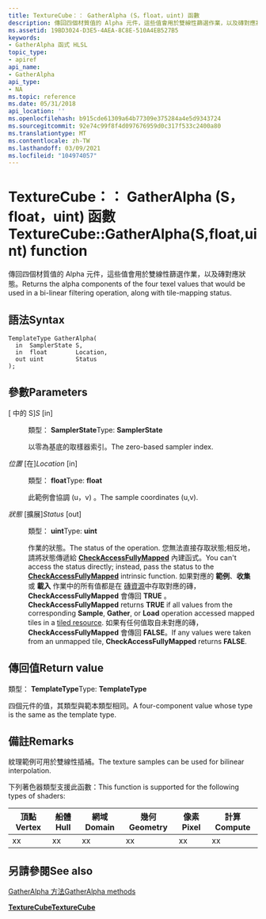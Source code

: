 ```yaml
---
title: TextureCube：： GatherAlpha (S，float，uint) 函數
description: 傳回四個材質值的 Alpha 元件，這些值會用於雙線性篩選作業，以及磚對應狀態。 |TextureCube：： GatherAlpha (S，float，uint) 函數
ms.assetid: 19BD3024-D3E5-4AEA-8C8E-510A4EB527B5
keywords:
- GatherAlpha 函式 HLSL
topic_type:
- apiref
api_name:
- GatherAlpha
api_type:
- NA
ms.topic: reference
ms.date: 05/31/2018
api_location: ''
ms.openlocfilehash: b915cde61309a64b77309e375284a4e5d9343724
ms.sourcegitcommit: 92e74c99f8f4d097676959d0c317f533c2400a80
ms.translationtype: MT
ms.contentlocale: zh-TW
ms.lasthandoff: 03/09/2021
ms.locfileid: "104974057"
---
```

# <a name="texturecubegatheralphasfloatuint-function"></a><span data-ttu-id="e49ec-105">TextureCube：： GatherAlpha (S，float，uint) 函數</span><span class="sxs-lookup"><span data-stu-id="e49ec-105">TextureCube::GatherAlpha(S,float,uint) function</span></span>

<span data-ttu-id="e49ec-106">傳回四個材質值的 Alpha 元件，這些值會用於雙線性篩選作業，以及磚對應狀態。</span><span class="sxs-lookup"><span data-stu-id="e49ec-106">Returns the alpha components of the four texel values that would be used in a bi-linear filtering operation, along with tile-mapping status.</span></span>

## <a name="syntax"></a><span data-ttu-id="e49ec-107">語法</span><span class="sxs-lookup"><span data-stu-id="e49ec-107">Syntax</span></span>


``` syntax
TemplateType GatherAlpha(
  in  SamplerState S,
  in  float        Location,
  out uint         Status
);
```



## <a name="parameters"></a><span data-ttu-id="e49ec-108">參數</span><span class="sxs-lookup"><span data-stu-id="e49ec-108">Parameters</span></span>

<dl> <dt>

<span data-ttu-id="e49ec-109"> \[ 中的 S\]</span><span class="sxs-lookup"><span data-stu-id="e49ec-109">*S* \[in\]</span></span>
</dt> <dd>

<span data-ttu-id="e49ec-110">類型： **SamplerState**</span><span class="sxs-lookup"><span data-stu-id="e49ec-110">Type: **SamplerState**</span></span>

<span data-ttu-id="e49ec-111">以零為基底的取樣器索引。</span><span class="sxs-lookup"><span data-stu-id="e49ec-111">The zero-based sampler index.</span></span>

</dd> <dt>

<span data-ttu-id="e49ec-112">*位置* \[在\]</span><span class="sxs-lookup"><span data-stu-id="e49ec-112">*Location* \[in\]</span></span>
</dt> <dd>

<span data-ttu-id="e49ec-113">類型： **float**</span><span class="sxs-lookup"><span data-stu-id="e49ec-113">Type: **float**</span></span>

<span data-ttu-id="e49ec-114">此範例會協調 (u，v) 。</span><span class="sxs-lookup"><span data-stu-id="e49ec-114">The sample coordinates (u,v).</span></span>

</dd> <dt>

<span data-ttu-id="e49ec-115">*狀態* \[擴展\]</span><span class="sxs-lookup"><span data-stu-id="e49ec-115">*Status* \[out\]</span></span>
</dt> <dd>

<span data-ttu-id="e49ec-116">類型： **uint**</span><span class="sxs-lookup"><span data-stu-id="e49ec-116">Type: **uint**</span></span>

<span data-ttu-id="e49ec-117">作業的狀態。</span><span class="sxs-lookup"><span data-stu-id="e49ec-117">The status of the operation.</span></span> <span data-ttu-id="e49ec-118">您無法直接存取狀態;相反地，請將狀態傳遞給 [**CheckAccessFullyMapped**](checkaccessfullymapped.md) 內建函式。</span><span class="sxs-lookup"><span data-stu-id="e49ec-118">You can't access the status directly; instead, pass the status to the [**CheckAccessFullyMapped**](checkaccessfullymapped.md) intrinsic function.</span></span> <span data-ttu-id="e49ec-119">如果對應的 **範例**、**收集** 或 **載入** 作業中的所有值都是在 [磚資源](/windows/desktop/direct3d11/direct3d-11-2-features)中存取對應的磚， **CheckAccessFullyMapped** 會傳回 **TRUE** 。</span><span class="sxs-lookup"><span data-stu-id="e49ec-119">**CheckAccessFullyMapped** returns **TRUE** if all values from the corresponding **Sample**, **Gather**, or **Load** operation accessed mapped tiles in a [tiled resource](/windows/desktop/direct3d11/direct3d-11-2-features).</span></span> <span data-ttu-id="e49ec-120">如果有任何值取自未對應的磚， **CheckAccessFullyMapped** 會傳回 **FALSE**。</span><span class="sxs-lookup"><span data-stu-id="e49ec-120">If any values were taken from an unmapped tile, **CheckAccessFullyMapped** returns **FALSE**.</span></span>

</dd> </dl>

## <a name="return-value"></a><span data-ttu-id="e49ec-121">傳回值</span><span class="sxs-lookup"><span data-stu-id="e49ec-121">Return value</span></span>

<span data-ttu-id="e49ec-122">類型： **TemplateType**</span><span class="sxs-lookup"><span data-stu-id="e49ec-122">Type: **TemplateType**</span></span>

<span data-ttu-id="e49ec-123">四個元件的值，其類型與範本類型相同。</span><span class="sxs-lookup"><span data-stu-id="e49ec-123">A four-component value whose type is the same as the template type.</span></span>

## <a name="remarks"></a><span data-ttu-id="e49ec-124">備註</span><span class="sxs-lookup"><span data-stu-id="e49ec-124">Remarks</span></span>

<span data-ttu-id="e49ec-125">紋理範例可用於雙線性插補。</span><span class="sxs-lookup"><span data-stu-id="e49ec-125">The texture samples can be used for bilinear interpolation.</span></span>

<span data-ttu-id="e49ec-126">下列著色器類型支援此函數：</span><span class="sxs-lookup"><span data-stu-id="e49ec-126">This function is supported for the following types of shaders:</span></span>



| <span data-ttu-id="e49ec-127">頂點</span><span class="sxs-lookup"><span data-stu-id="e49ec-127">Vertex</span></span> | <span data-ttu-id="e49ec-128">船體</span><span class="sxs-lookup"><span data-stu-id="e49ec-128">Hull</span></span> | <span data-ttu-id="e49ec-129">網域</span><span class="sxs-lookup"><span data-stu-id="e49ec-129">Domain</span></span> | <span data-ttu-id="e49ec-130">幾何</span><span class="sxs-lookup"><span data-stu-id="e49ec-130">Geometry</span></span> | <span data-ttu-id="e49ec-131">像素</span><span class="sxs-lookup"><span data-stu-id="e49ec-131">Pixel</span></span> | <span data-ttu-id="e49ec-132">計算</span><span class="sxs-lookup"><span data-stu-id="e49ec-132">Compute</span></span> |
|--------|------|--------|----------|-------|---------|
| <span data-ttu-id="e49ec-133">x</span><span class="sxs-lookup"><span data-stu-id="e49ec-133">x</span></span>      | <span data-ttu-id="e49ec-134">x</span><span class="sxs-lookup"><span data-stu-id="e49ec-134">x</span></span>    | <span data-ttu-id="e49ec-135">x</span><span class="sxs-lookup"><span data-stu-id="e49ec-135">x</span></span>      | <span data-ttu-id="e49ec-136">x</span><span class="sxs-lookup"><span data-stu-id="e49ec-136">x</span></span>        | <span data-ttu-id="e49ec-137">x</span><span class="sxs-lookup"><span data-stu-id="e49ec-137">x</span></span>     | <span data-ttu-id="e49ec-138">x</span><span class="sxs-lookup"><span data-stu-id="e49ec-138">x</span></span>       |



 

## <a name="see-also"></a><span data-ttu-id="e49ec-139">另請參閱</span><span class="sxs-lookup"><span data-stu-id="e49ec-139">See also</span></span>

<dl> <dt>

[<span data-ttu-id="e49ec-140">GatherAlpha 方法</span><span class="sxs-lookup"><span data-stu-id="e49ec-140">GatherAlpha methods</span></span>](texturecube-gatheralpha.md)
</dt> <dt>

[<span data-ttu-id="e49ec-141">**TextureCube**</span><span class="sxs-lookup"><span data-stu-id="e49ec-141">**TextureCube**</span></span>](texturecube.md)
</dt> </dl>

 

 
